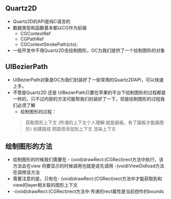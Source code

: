 ## Quartz2D
- Quartz2D的API是纯C语言的
- 数据类型和函数基本都以CG作为前缀
	- CGContextRef
	- CGPathRef
	- CGContextStrokePath(ctx);
- 一般开发中不用Quartz2D去绘制图形，OC为我们提供了一个绘制图形的对象

## UIBezierPath

- UIBezierPath对象是OC为我们封装好了一些常用的Quartz2DAPI，可以快速上手。
- 不管是Quartz2D 还是 UIBezierPath只要在苹果的平台下绘制图形的过程都是一样的，只不过内部的方法可能帮我们封装好了一下，但是绘制图形的过程我们必须了解
	- 绘制图形的过程：
	> 获取图形上下文 (所谓的上下文个人理解:就是画板，有了画板才能画图形)
	> 创建路径
	> 把路径添加到上下文
	> 渲染上下文 
	
## 绘制图形的方法
- 绘制图形的时候我们需要在 - (void)drawRect:(CGRect)rect方法中执行，该方法会在view 将要显示的时候调用也就是说先调用 -(void)ViewDidload方法在调用该方法
- 需要注意的是，只有在- (void)drawRect:(CGRect)rect方法中才能获取到和view的layer相关联的图形上下文
- -(void)drawRect:(CGRect)rect方法中 传递的rect属性是当前控件的bounds
